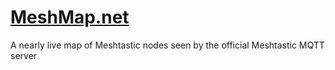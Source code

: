 # [MeshMap.net](https://meshmap.net/)
A nearly live map of Meshtastic nodes seen by the official Meshtastic MQTT server
